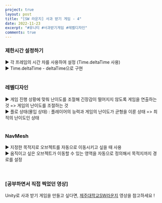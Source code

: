 ```yaml
---
project: true
layout: post
title: "[SW 라운지] 사과 받기 게임 - 4"
date: 2022-11-23
excerpt: "#유니티 #사과받기게임 #레벨디자인"
comments: true
---
```


### 제한시간 설정하기 <br>
▶️ 각 프레임의 시간 차를 사용하여 설정 (Time.deltaTime 사용) <br>
▶️ Time.deltaTime - deltaTime으로 구현 <br>
<br>
### 레벨디자인 <br>
▶️ 게임 진행 상황에 맞춰 난이도를 조절해 긴장감이 떨어지지 않도록 게임을 연출하는 것 => 게임의 난이도를 조절하는 것 <br>
▶️ 플로 상태(몰입 상태) : 플레이어의 능력과 게임의 난이도가 균형을 이룬 상태 => 최적의 난이도인 상태 <br>
<br>
### NavMesh <br>
▶️ 지정한 목적지로 오브젝트를 자동으로 이동시키고 싶을 때 사용 <br>
▶️ 움직이고 싶은 오브젝트가 이동할 수 있는 영역을 자동으로 정의해서 목적지까지 경로를 설정 <br>
<br>
<br>

### [공부하면서 직접 찍었던 영상]

Unity로 사과 받기 게임을 만들고 싶다면, [제주대학교SW라운지](https://www.youtube.com/watch?v=kmyIMk9UDRM&list=PLkb1-AwKYLZYTBmsm5oS0nR3pQDM5sNIv&index=15) 영상을 참고하세요 !
